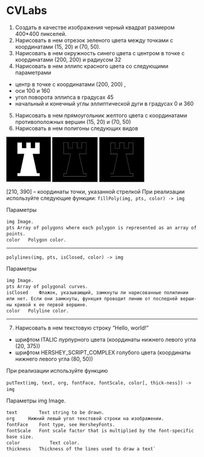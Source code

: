 # CVLabs

1. Создать в качестве изображения черный квадрат размером 400*400 пикселей. 
2. Нарисовать в нем отрезок зеленого цвета между точками с координатами (15, 20) и (70, 50).
3. Нарисовать в нем окружность синего цвета с центром в точке с координатами (200, 200) и радиусом 32
4. Нарисовать в нем эллипс красного цвета со следующими параметрами
- центр в точке с координатами (200, 200) , 
- оси 100 и 160
- угол поворота эллипса в градусах 45
- начальный и конечный углы эллиптической дуги в градусах 0 и 360
5. Нарисовать в нем прямоугольник желтого цвета с координатами противоположных вершин (15, 20) и (70, 50)
6. Нарисовать в нем полигоны следующих видов

![img.png](img.png)
![img_1.png](img_1.png)
![img_2.png](img_2.png)

[210, 390] – координаты точки, указанной стрелкой
При реализации используйте следующие функции:
`fillPoly(img, pts, color) -> img`

Параметры

    img	Image.
    pts	Array of polygons where each polygon is represented as an array of points.
    color	Polygon color.

---
`polylines(img, pts, isClosed, color) -> img`

Параметры

    img	Image.
    pts	Array of polygonal curves.
    isClosed	Флажок, указывающий, замкнуты ли нарисованные полилинии или нет. Если они замкнуты, функция проводит линию от последней верши-ны кривой к ее первой вершине.
    color	Polyline color.
---
7. Нарисовать в нем текстовую строку “Hello, world!” 
- шрифтом ITALIC пурпурного цвета (координаты нижнего левого угла (20, 375))
- шрифтом HERSHEY_SCRIPT_COMPLEX голубого цвета (координаты нижнего левого угла (80, 50))

При реализации используйте функцию

`putText(img, text, org, fontFace, fontScale, color[, thick-ness]) -> img` 

Параметры
    img		Image.

    text		Text string to be drawn.
    org		Нижний левый угол текстовой строки на изображении.
    fontFace	Font type, see HersheyFonts.
    fontScale	Font scale factor that is multiplied by the font-specific base size.
    color	        Text color.
    thickness	Thickness of the lines used to draw a text`

